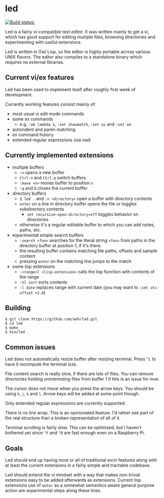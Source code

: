 # led

[![Build status:](https://travis-ci.org/aoh/led.svg?branch=master)](https://travis-ci.org/aoh/led)

Led is a fairly vi-compatible text editor. It was written mainly to get a
vi, which has good support for editing multiple files, browsing directories
and experimenting with useful extensions.

Led is written in Owl Lisp, so the editor is highly portable across various
UNIX flavors. The editor also compiles to a standalone binary which requires
no external libraries.

## Current vi/ex features

Led has been used to implement itself after roughly first week of development.

Currently working features consist mainly of:
 - most usual vi edit mode commands
 - some ex commands
   - e.g. `:ab lambda λ`, `:set showmatch`, `:set ai` and `:set sm`
 - autoindent and paren matching
 - ex command history
 - extended regular expressions (via owl)

## Currently implemented extensions

 - multiple buffers
    - `:n` opens a new buffer
    - `Ctrl-n` and `Ctrl-p` switch buffers
    - `:move <n>` moves buffer to position `n`
    - `:q` and `Q` closes the current buffer
  - directory buffers
    - `$ led .` and `:n <directory>` open a buffer with directory contents
    - `enter` on a line in directory buffer opens the file or toggles subdirectory contents
       - `set recursive-open-directory=off` toggles behavior on directories
    - otherwise it's a regular editable buffer to which you can add notes, paths, etc.
  - experimental simple search buffers
    - `:search <foo>` searches for the literal string `<foo>` from paths in the directory buffer at position 1, if it's there.
    - the resulting buffer contains matching file paths, offsets and sample content
    - pressing `enter` on the matching line jumps to the match
  - some lisp extensions
    - `:<range>l <lisp-extension>` calls the lisp function with contents of the range
    - `:%l sort` sorts contents
    - `:l date` replaces range with current date (you may want to `:set utc-offset +2.0`)

## Building

```
$ git clone https://github.com/aoh/led.git
$ cd led
$ make
$ bin/led .
```

## Common issues

Led does not automatically resize buffer after resizing terminal. Press `^L` to have it recompute the terminal size.

File content search is really slow, if there are lots of files. You can remove directories holding uninteresting files from buffer 1 if this is an issue for now.

The cursor does not move when you press the arrow keys. You should be using `h`, `j`, `k` and `l`. Arrow keys will be added at some point though.

Only extended regular expressions are currently supported.

There is no line wrap. This is an opinionated feature.
I'd rather see part of the real structure than a broken representation of all of it.

Terminal scrolling is fairly slow. This can be optimized, but I haven't bothered yet since `^F` and `^B` are fast enough even on a Raspberry Pi.

## Goals

Led should end up having most or all of traditional ex/vi features 
along with at least the current extensions in a fairly simple and tractable
codebase.

Led should extend the vi mindset with a way that makes non-trivial extensions 
easy to be added afterwards as extensions. Current lisp extensions use of 
`enter` as a somewhat semantics aware general purpose action are experimental 
steps along these lines.

